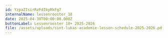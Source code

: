 ```yaml
---
id: YzpaZIsirRzFdIbyRkFg7
internalName: lessenrooster_18
date: 2025-04-30T00:00:00.000Z
buttonLabel: Lessenrooster 18+ 2025-2026
file: /assets/uploads/sint-lukas-academie-lesson-schedule-2025-2026.pdf
---
```


